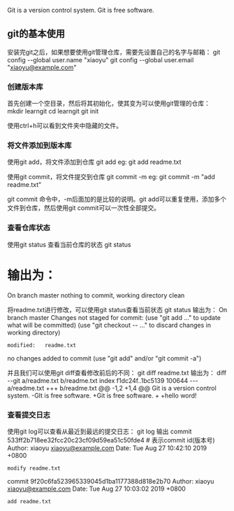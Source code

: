 Git is a version control system.
Git is free software.

## git的基本使用
安装完git之后，如果想要使用git管理仓库，需要先设置自己的名字与邮箱：
git config --global user.name "xiaoyu"
git config --global user.email "xiaoyu@example.com"


### 创建版本库
首先创建一个空目录，然后将其初始化，使其变为可以使用git管理的仓库：
mkdir learngit
cd learngit
git init

使用ctrl+h可以看到文件夹中隐藏的文件。

### 将文件添加到版本库
使用git add，将文件添加到仓库
git add <file>
eg: git add readme.txt

使用git commit，将文件提交到仓库
git commit -m <message>
eg: git commit -m "add readme.txt"

git commit 命令中，-m后面加的是比较的说明。git add可以重复使用，添加多个文件到仓库，然后使用git commit可以一次性全部提交。

### 查看仓库状态
使用git status 查看当前仓库的状态
git status
# 输出为：
On branch master
nothing to commit, working directory clean

将readme.txt进行修改，可以使用git status查看当前状态
git status
输出为：
On branch master
Changes not staged for commit:
  (use "git add <file>..." to update what will be committed)
  (use "git checkout -- <file>..." to discard changes in working directory)

	modified:   readme.txt

no changes added to commit (use "git add" and/or "git commit -a")

并且我们可以使用git diff查看修改前后的不同：
git diff readme.txt
输出为：
diff --git a/readme.txt b/readme.txt
index f1dc24f..1bc5139 100644
--- a/readme.txt
+++ b/readme.txt
@@ -1,2 +1,4 @@
 Git is a version control system.
-GIt is free software.
+Git is free software.
+
+hello word!


### 查看提交日志
使用git log可以查看从最近到最远的提交日志：
git log 
输出
commit 533ff2b718ee32fcc20c23cf09d59ea51c50fde4  # 表示commit id(版本号)
Author: xiaoyu <xiaoyu@example.com>
Date:   Tue Aug 27 10:42:10 2019 +0800

    modify readme.txt

commit 9f20c6fa523965339045d1ba1177388d818e2b70
Author: xiaoyu <xiaoyu@example.com>
Date:   Tue Aug 27 10:03:02 2019 +0800

    add readme.txt

